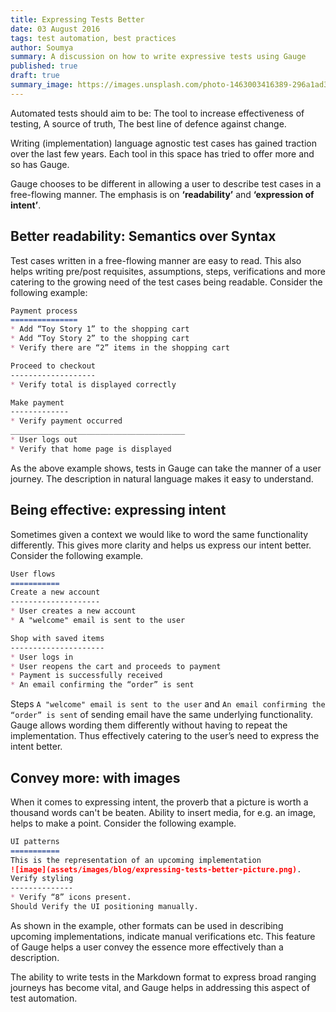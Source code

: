 ```yaml
---
title: Expressing Tests Better
date: 03 August 2016
tags: test automation, best practices
author: Soumya
summary: A discussion on how to write expressive tests using Gauge
published: true
draft: true
summary_image: https://images.unsplash.com/photo-1463003416389-296a1ad37ca0?ixlib=rb-0.3.5&q=80&fm=jpg&crop=entropy&s=1bed2a6743851633b655ae774c15ac07
---
```


Automated tests should aim to be:
The tool to increase effectiveness of testing,
A source of truth,
The best line of defence against change.

Writing (implementation) language agnostic test cases has gained traction over the last few years. Each tool in this space has tried to offer more and so has Gauge.

Gauge chooses to be different in allowing a user to describe test cases in a free-flowing manner. The emphasis is on **‘readability’** and **‘expression of intent’**.

Better readability: Semantics over Syntax
-----------------------------------------
Test cases written in a free-flowing manner are easy to read. This also helps writing pre/post requisites, assumptions, steps, verifications and more catering to the growing need of the test cases being readable. Consider the following example:

```markdown
Payment process
===============
* Add “Toy Story 1” to the shopping cart
* Add “Toy Story 2” to the shopping cart
* Verify there are “2” items in the shopping cart

Proceed to checkout
-------------------
* Verify total is displayed correctly

Make payment
-------------
* Verify payment occurred
_______________________________________
* User logs out
* Verify that home page is displayed
```

As the above example shows, tests in Gauge can take the manner of a user journey. The description in natural language makes it easy to understand.

Being effective: expressing intent
----------------------------------
Sometimes given a context we would like to word the same functionality differently. This gives more clarity and helps us express our intent better. Consider the following example.

```markdown
User flows
===========
Create a new account
--------------------
* User creates a new account
* A "welcome" email is sent to the user

Shop with saved items
---------------------
* User logs in
* User reopens the cart and proceeds to payment
* Payment is successfully received
* An email confirming the “order” is sent
```

Steps `A "welcome" email is sent to the user` and `An email confirming the “order” is sent` of sending email have the same underlying functionality. Gauge allows wording them differently without having to repeat the implementation. Thus effectively catering to the user’s need to express the intent better.

Convey more: with images
------------------------
When it comes to expressing intent, the proverb that a picture is worth a thousand words can't be beaten. Ability to insert media, for e.g. an image, helps to make a point. Consider the following example.

```markdown
UI patterns
===========
This is the representation of an upcoming implementation
![image](assets/images/blog/expressing-tests-better-picture.png).
Verify styling
--------------
* Verify “8” icons present.
Should Verify the UI positioning manually.
```

As shown in the example, other formats can be used in describing upcoming implementations, indicate manual verifications etc. This feature of Gauge helps a user convey the essence more effectively than a description.

The ability to write tests in the Markdown format to express broad ranging journeys has become vital, and Gauge helps in addressing this aspect of test automation.
